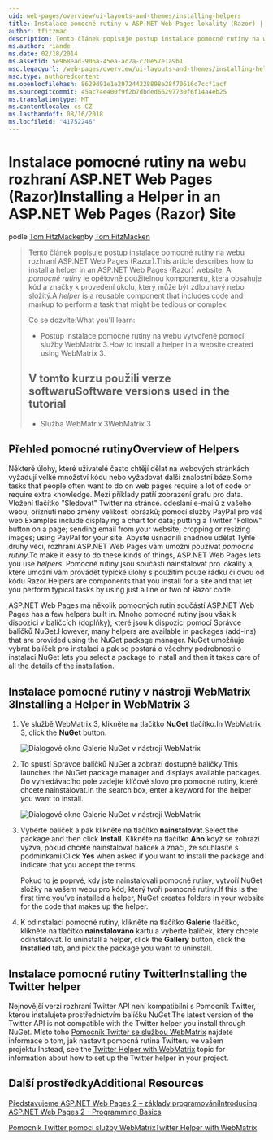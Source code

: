 ```yaml
---
uid: web-pages/overview/ui-layouts-and-themes/installing-helpers
title: Instalace pomocné rutiny v ASP.NET Web Pages lokality (Razor) | Dokumentace Microsoftu
author: tfitzmac
description: Tento článek popisuje postup instalace pomocné rutiny na webu rozhraní ASP.NET Web Pages (Razor). Pomocné rutiny je opětovně použitelnou komponentu, která obsahuje kód a značky pro každý...
ms.author: riande
ms.date: 02/18/2014
ms.assetid: 5e968ead-906a-45ea-ac2a-c70e57e1a9b1
msc.legacyurl: /web-pages/overview/ui-layouts-and-themes/installing-helpers
msc.type: authoredcontent
ms.openlocfilehash: 8629d91e1e297244228898e28f70616c7ccf1acf
ms.sourcegitcommit: 45ac74e400f9f2b7dbded66297730f6f14a4eb25
ms.translationtype: MT
ms.contentlocale: cs-CZ
ms.lasthandoff: 08/16/2018
ms.locfileid: "41752246"
---
```

<a name="installing-a-helper-in-an-aspnet-web-pages-razor-site"></a><span data-ttu-id="951b7-104">Instalace pomocné rutiny na webu rozhraní ASP.NET Web Pages (Razor)</span><span class="sxs-lookup"><span data-stu-id="951b7-104">Installing a Helper in an ASP.NET Web Pages (Razor) Site</span></span>
====================
<span data-ttu-id="951b7-105">podle [Tom FitzMacken](https://github.com/tfitzmac)</span><span class="sxs-lookup"><span data-stu-id="951b7-105">by [Tom FitzMacken](https://github.com/tfitzmac)</span></span>

> <span data-ttu-id="951b7-106">Tento článek popisuje postup instalace pomocné rutiny na webu rozhraní ASP.NET Web Pages (Razor).</span><span class="sxs-lookup"><span data-stu-id="951b7-106">This article describes how to install a helper in an ASP.NET Web Pages (Razor) website.</span></span> <span data-ttu-id="951b7-107">A *pomocné rutiny* je opětovně použitelnou komponentu, která obsahuje kód a značky k provedení úkolu, který může být zdlouhavý nebo složitý.</span><span class="sxs-lookup"><span data-stu-id="951b7-107">A *helper* is a reusable component that includes code and markup to perform a task that might be tedious or complex.</span></span>
> 
> <span data-ttu-id="951b7-108">Co se dozvíte:</span><span class="sxs-lookup"><span data-stu-id="951b7-108">What you'll learn:</span></span>
> 
> - <span data-ttu-id="951b7-109">Postup instalace pomocné rutiny na webu vytvořené pomocí služby WebMatrix 3.</span><span class="sxs-lookup"><span data-stu-id="951b7-109">How to install a helper in a website created using WebMatrix 3.</span></span>
>   
> 
> ## <a name="software-versions-used-in-the-tutorial"></a><span data-ttu-id="951b7-110">V tomto kurzu použili verze softwaru</span><span class="sxs-lookup"><span data-stu-id="951b7-110">Software versions used in the tutorial</span></span>
> 
> 
> - <span data-ttu-id="951b7-111">Služba WebMatrix 3</span><span class="sxs-lookup"><span data-stu-id="951b7-111">WebMatrix 3</span></span>


## <a name="overview-of-helpers"></a><span data-ttu-id="951b7-112">Přehled pomocné rutiny</span><span class="sxs-lookup"><span data-stu-id="951b7-112">Overview of Helpers</span></span>

<span data-ttu-id="951b7-113">Některé úlohy, které uživatelé často chtějí dělat na webových stránkách vyžadují velké množství kódu nebo vyžadovat další znalostní báze.</span><span class="sxs-lookup"><span data-stu-id="951b7-113">Some tasks that people often want to do on web pages require a lot of code or require extra knowledge.</span></span> <span data-ttu-id="951b7-114">Mezi příklady patří zobrazení grafu pro data. Vložení tlačítko "Sledovat" Twitter na stránce. odeslání e-mailů z vašeho webu; oříznutí nebo změny velikosti obrázků; pomocí služby PayPal pro váš web.</span><span class="sxs-lookup"><span data-stu-id="951b7-114">Examples include displaying a chart for data; putting a Twitter "Follow" button on a page; sending email from your website; cropping or resizing images; using PayPal for your site.</span></span> <span data-ttu-id="951b7-115">Abyste usnadnili snadnou udělat Tyhle druhy věcí, rozhraní ASP.NET Web Pages vám umožní používat *pomocné rutiny*.</span><span class="sxs-lookup"><span data-stu-id="951b7-115">To make it easy to do these kinds of things, ASP.NET Web Pages lets you use *helpers*.</span></span> <span data-ttu-id="951b7-116">Pomocné rutiny jsou součásti nainstalovat pro lokality a, které umožní vám provádět typické úlohy s použitím pouze řádku či dvou od kódu Razor.</span><span class="sxs-lookup"><span data-stu-id="951b7-116">Helpers are components that you install for a site and that let you perform typical tasks by using just a line or two of Razor code.</span></span>

<span data-ttu-id="951b7-117">ASP.NET Web Pages má několik pomocných rutin součástí.</span><span class="sxs-lookup"><span data-stu-id="951b7-117">ASP.NET Web Pages has a few helpers built in.</span></span> <span data-ttu-id="951b7-118">Mnoho pomocné rutiny jsou však k dispozici v balíčcích (doplňky), které jsou k dispozici pomocí Správce balíčků NuGet.</span><span class="sxs-lookup"><span data-stu-id="951b7-118">However, many helpers are available in packages (add-ins) that are provided using the NuGet package manager.</span></span> <span data-ttu-id="951b7-119">NuGet umožňuje vybrat balíček pro instalaci a pak se postará o všechny podrobnosti o instalaci.</span><span class="sxs-lookup"><span data-stu-id="951b7-119">NuGet lets you select a package to install and then it takes care of all the details of the installation.</span></span>

## <a name="installing-a-helper-in-webmatrix-3"></a><span data-ttu-id="951b7-120">Instalace pomocné rutiny v nástroji WebMatrix 3</span><span class="sxs-lookup"><span data-stu-id="951b7-120">Installing a Helper in WebMatrix 3</span></span>

1. <span data-ttu-id="951b7-121">Ve službě WebMatrix 3, klikněte na tlačítko **NuGet** tlačítko.</span><span class="sxs-lookup"><span data-stu-id="951b7-121">In WebMatrix 3, click the **NuGet** button.</span></span>

    ![Dialogové okno Galerie NuGet v nástroji WebMatrix](installing-helpers/_static/image1.png)
2. <span data-ttu-id="951b7-123">To spustí Správce balíčků NuGet a zobrazí dostupné balíčky.</span><span class="sxs-lookup"><span data-stu-id="951b7-123">This launches the NuGet package manager and displays available packages.</span></span> <span data-ttu-id="951b7-124">Do vyhledávacího pole zadejte klíčové slovo pro pomocné rutiny, které chcete nainstalovat.</span><span class="sxs-lookup"><span data-stu-id="951b7-124">In the search box, enter a keyword for the helper you want to install.</span></span>

    ![Dialogové okno Galerie NuGet v nástroji WebMatrix](installing-helpers/_static/image2.png)
3. <span data-ttu-id="951b7-126">Vyberte balíček a pak klikněte na tlačítko **nainstalovat**.</span><span class="sxs-lookup"><span data-stu-id="951b7-126">Select the package and then click **Install**.</span></span> <span data-ttu-id="951b7-127">Klikněte na tlačítko **Ano** když se zobrazí výzva, pokud chcete nainstalovat balíček a značí, že souhlasíte s podmínkami.</span><span class="sxs-lookup"><span data-stu-id="951b7-127">Click **Yes** when asked if you want to install the package and indicate that you accept the terms.</span></span>

     <span data-ttu-id="951b7-128">Pokud to je poprvé, kdy jste nainstalovali pomocné rutiny, vytvoří NuGet složky na vašem webu pro kód, který tvoří pomocné rutiny.</span><span class="sxs-lookup"><span data-stu-id="951b7-128">If this is the first time you've installed a helper, NuGet creates folders in your website for the code that makes up the helper.</span></span>
4. <span data-ttu-id="951b7-129">K odinstalaci pomocné rutiny, klikněte na tlačítko **Galerie** tlačítko, klikněte na tlačítko **nainstalováno** kartu a vyberte balíček, který chcete odinstalovat.</span><span class="sxs-lookup"><span data-stu-id="951b7-129">To uninstall a helper, click the **Gallery** button, click the **Installed** tab, and pick the package you want to uninstall.</span></span>

## <a name="installing-the-twitter-helper"></a><span data-ttu-id="951b7-130">Instalace pomocné rutiny Twitter</span><span class="sxs-lookup"><span data-stu-id="951b7-130">Installing the Twitter helper</span></span>

<span data-ttu-id="951b7-131">Nejnovější verzi rozhraní Twitter API není kompatibilní s Pomocník Twitter, kterou instalujete prostřednictvím balíčku NuGet.</span><span class="sxs-lookup"><span data-stu-id="951b7-131">The latest version of the Twitter API is not compatible with the Twitter helper you install through NuGet.</span></span> <span data-ttu-id="951b7-132">Místo toho [Pomocník Twitter se službou WebMatrix](twitter-helper.md) najdete informace o tom, jak nastavit pomocná rutina Twitteru ve vašem projektu.</span><span class="sxs-lookup"><span data-stu-id="951b7-132">Instead, see the [Twitter Helper with WebMatrix](twitter-helper.md) topic for information about how to set up the Twitter helper in your project.</span></span>

<a id="Additional_Resources"></a>
## <a name="additional-resources"></a><span data-ttu-id="951b7-133">Další prostředky</span><span class="sxs-lookup"><span data-stu-id="951b7-133">Additional Resources</span></span>


[<span data-ttu-id="951b7-134">Představujeme ASP.NET Web Pages 2 – základy programování</span><span class="sxs-lookup"><span data-stu-id="951b7-134">Introducing ASP.NET Web Pages 2 - Programming Basics</span></span>](../getting-started/introducing-razor-syntax-c.md)

[<span data-ttu-id="951b7-135">Pomocník Twitter pomocí služby WebMatrix</span><span class="sxs-lookup"><span data-stu-id="951b7-135">Twitter Helper with WebMatrix</span></span>](twitter-helper.md)
